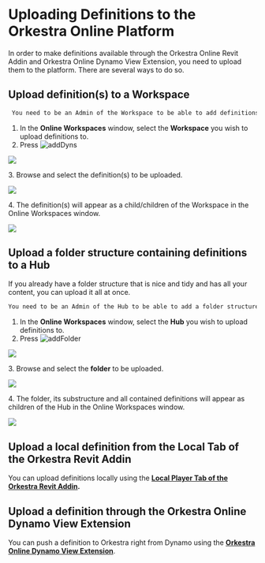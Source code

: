 # Uploading Definitions to the Orkestra Online Platform

In order to make definitions available through the Orkestra Online Revit Addin and Orkestra Online Dynamo View Extension, you need to upload them to the platform. There are several ways to do so.

## Upload definition(s) to a Workspace

```diff
 You need to be an Admin of the Workspace to be able to add definitions to it.
```

1. In the **Online Workspaces** window, select the **Workspace** you wish to upload definitions to.
2. Press ![addDyns](https://datashapes.files.wordpress.com/2020/05/adddyns.png?)

![](https://datashapes.files.wordpress.com/2020/05/adddynssteps.png?)

&#x20;  3\. Browse and select the definition(s) to be uploaded.

![](https://datashapes.files.wordpress.com/2020/05/browsedyn.png?)

&#x20;  4\. The definition(s) will appear as a child/children of the Workspace in the Online Workspaces window.

![](https://datashapes.files.wordpress.com/2020/05/addeddyns.png?)

## Upload a folder structure containing definitions to a Hub

If you already have a folder structure that is nice and tidy and has all your content, you can upload it all at once.

```diff
You need to be an Admin of the Hub to be able to add a folder structure containing definitions to it.
```

1. In the **Online Workspaces** window, select the **Hub** you wish to upload definitions to.
2. Press ![addFolder](https://datashapes.files.wordpress.com/2020/05/uploadfolder.png?)

![](https://datashapes.files.wordpress.com/2020/05/uploadfoldersteps.png?)

&#x20;  3\. Browse and select the **folder** to be uploaded.

![](https://datashapes.files.wordpress.com/2020/05/browsedynfolder.png?)

&#x20;  4\. The folder, its substructure and all contained definitions will appear as children of the Hub in the Online Workspaces window.

![](https://datashapes.files.wordpress.com/2020/05/loadedfolder.png?)

## Upload a local definition from the Local Tab of the Orkestra Revit Addin

You can upload definitions locally using the [**Local Player Tab of the Orkestra Revit Addin**](../orkestra-revit-addin/orkestra-local-player-tab.md#uploading-a-local-definition-to-an-online-workspace)**.**

## Upload a definition through the Orkestra Online Dynamo View Extension

You can push a definition to Orkestra right from Dynamo using the [**Orkestra Online Dynamo View Extension**](../orkestra-dynamo-view-extension/orkestra-view-extension-local-tab.md#uploading-a-local-definition-to-an-online-workspace).

